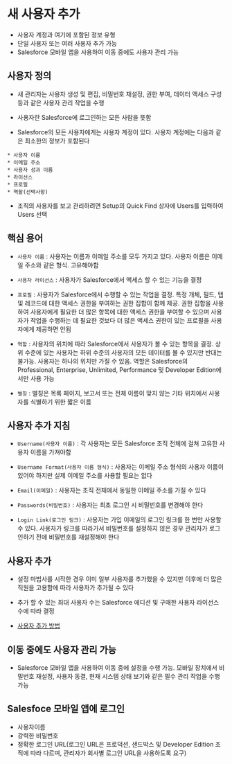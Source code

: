 # 새 사용자 추가

- 사용자 계정과 여기에 포함된 정보 유형
- 단일 사용자 또는 여러 사용자 추가 가능
- Salesforce 모바일 앱을 사용하여 이동 중에도 사용자 관리 가능

## 사용자 정의

- 새 관리자는 사용자 생성 및 편집, 비밀번호 재설정, 권한 부여, 데이터 액세스 구성등과 같은 사용자 관리 작업을 수행

- 사용자란 Salesforce에 로그인하는 모든 사람을 뜻함

- Salesforce의 모든 사용자에게는 사용자 계정이 있다. 사용자 계정에는 다음과 같은 최소한의 정보가 포함된다
```
* 사용자 이름
* 이메일 주소
* 사용자 성과 이름
* 라이선스
* 프로필
* 역할(선택사항)
```

- 조직의 사용자를 보고 관리하려면 Setup의 Quick Find 상자에 Users를 입력하여 Users 선택

## 핵심 용어

- `사용자 이름` : 사용자는 이름과 이메일 주소를 모두 가지고 있다. 사용자 이름은 이메일 주소와 같은 형식. 고유해야함

- `사용자 라이선스` : 사용자가 Salesforce에서 액세스 할 수 있는 기능을 결정

- `프로필` : 사용자가 Salesforce에서 수행할 수 있는 작업을 결정. 특정 개체, 필드, 탭 및 레코드에 대한 액세스 권한을 부여하는 권한 집합이 함께 제공. 권한 집합을 사용하여 사용자에게 필요한 더 많은 항목에 대한 액세스 권한을 부여할 수 있으며 사용자가 작업을 수행하는 데 필요한 것보다 더 많은 액세스 권한이 있는 프로필을 사용자에게 제공하면 안됨

- `역할` : 사용자의 위치에 따라 Salesforce에서 사용자가 볼 수 있는 항목을 결정. 상위 수준에 있는 사용자는 하위 수준의 사용자의 모든 데이터를 볼 수 있지만 반대는 불가능. 사용자는 하나의 위치만 가질 수 있음. 역할은 Salesforce의 Professional, Enterprise, Unlimited, Performance 및 Developer Edition에서만 사용 가능

- `별칭` : 별칭은 목록 페이지, 보고서 또는 전체 이름이 맞지 않는 기타 위치에서 사용자를 식별하기 위한 짧은 이름

## 사용자 추가 지침

- `Username(사용자 이름)` : 각 사용자는 모든 Salesforce 조직 전체에 걸쳐 고유한 사용자 이름을 가져야함

- `Username Format(사용자 이름 형식)` : 사용자는 이메일 주소 형식의 사용자 이름이 있어야 하지만 실제 이메일 주소를 사용할 필요는 없다

- `Email(이메일)` : 사용자는 조직 전체에서 동일한 이메일 주소를 가질 수 있다

- `Passwords(비밀번호)` : 사용자는 최초 로그인 시 비밀번호를 변경해야 한다

- `Login Link(로그인 링크)` : 사용자는 가입 이메일의 로그인 링크를 한 번만 사용할 수 있다. 사용자가 링크를 따라가서 비밀번호를 설정하지 않은 경우 관리자가 로그인하기 전에 비밀번호를 재설정해야 한다

## 사용자 추가

- 설정 마법사를 시작한 경우 이미 일부 사용자를 추가했을 수 있지만 이후에 더 많은 직원을 고용함에 따라 사용자가 추가될 수 있다

- 추가 할 수 있는 최대 사용자 수는 Salesforce 에디션 및 구매한 사용자 라이선스 수에 따라 결정

- [사용자 추가 방법](https://trailhead.salesforce.com/ko/content/learn/modules/lex_implementation_user_setup_mgmt/lex_implementation_user_setup_mgmt_adding_users?trailmix_creator_id=strailhead&trailmix_slug=prepare-for-your-salesforce-administrator-credential)

## 이동 중에도 사용자 관리 가능

- Salesforce 모바일 앱을 사용하여 이동 중에 설정을 수행 가능. 모바일 장치에서 비밀번호 재설정, 사용자 동결, 현재 시스템 상태 보기와 같은 필수 관리 작업을 수행 가능

## Salesfoce 모바일 앱에 로그인

- 사용자이름
- 강력한 비밀번호
- 정확한 로그인 URL(로그인 URL은 프로덕션, 샌드박스 및 Developer Edition 조직에 따라 다르며, 관리자가 회사별 로그인 URL을 사용하도록 요구)
